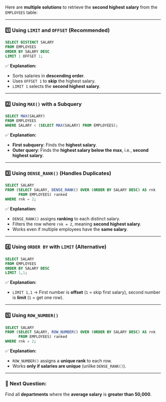 Here are **multiple solutions** to retrieve the **second highest salary** from the `EMPLOYEES` table:

---

### **1️⃣ Using `LIMIT` and `OFFSET` (Recommended)**
```sql
SELECT DISTINCT SALARY 
FROM EMPLOYEES 
ORDER BY SALARY DESC 
LIMIT 1 OFFSET 1;
```
✅ **Explanation:**  
- Sorts salaries in **descending order**.  
- Uses `OFFSET 1` to **skip** the highest salary.  
- `LIMIT 1` selects the **second highest salary**.

---

### **2️⃣ Using `MAX()` with a Subquery**
```sql
SELECT MAX(SALARY) 
FROM EMPLOYEES 
WHERE SALARY < (SELECT MAX(SALARY) FROM EMPLOYEES);
```
✅ **Explanation:**  
- **First subquery**: Finds the **highest salary**.  
- **Outer query**: Finds the **highest salary below the max**, i.e., **second highest salary**.

---

### **3️⃣ Using `DENSE_RANK()` (Handles Duplicates)**
```sql
SELECT SALARY 
FROM (SELECT SALARY, DENSE_RANK() OVER (ORDER BY SALARY DESC) AS rnk 
      FROM EMPLOYEES) ranked 
WHERE rnk = 2;
```
✅ **Explanation:**  
- `DENSE_RANK()` assigns **ranking** to each distinct salary.  
- Filters the row where `rnk = 2`, meaning **second highest salary**.  
- Works even if multiple employees have the **same salary**.

---

### **4️⃣ Using `ORDER BY` with `LIMIT` (Alternative)**
```sql
SELECT SALARY 
FROM EMPLOYEES 
ORDER BY SALARY DESC 
LIMIT 1,1;
```
✅ **Explanation:**  
- `LIMIT 1,1` → First number is **offset** (`1` = skip first salary), second number is **limit** (`1` = get one row).

---

### **5️⃣ Using `ROW_NUMBER()`**
```sql
SELECT SALARY 
FROM (SELECT SALARY, ROW_NUMBER() OVER (ORDER BY SALARY DESC) AS rnk 
      FROM EMPLOYEES) ranked 
WHERE rnk = 2;
```
✅ **Explanation:**  
- `ROW_NUMBER()` assigns a **unique rank** to each row.  
- Works **only if salaries are unique** (unlike `DENSE_RANK()`).

---

### 🚀 **Next Question:**  
Find all **departments** where the **average salary** is **greater than 50,000**.
